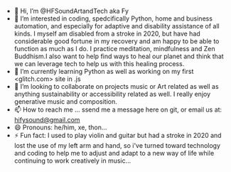 - 👋 Hi, I’m @HFSoundArtandTech aka Fy
- 👀 I’m interested in coding, spedcifically Python, home and business automation, and especially for adaptive and disability assistance of all kinds. I myself am disabled from a stroke in 2020, but have had considerable good fortune in my recovery and am happy to be able to function as much as I do. I practice meditation, mindfulness and Zen Buddhism.I also want to help find ways to heal our planet and think that we can leverage tech to help us with this healing process.<br> 
- 🌱 I’m currently learning Python  as well as working on my first <glitch.com> site in .js
- 💞️ I’m looking to collaborate on projects music or Art related as well as anything sustainability or accessibility related as well. I really enjoy generative music and composition. 
- 📫 How to reach me ... ssend me a message here on git, or email us at: <hifysound@gmail.com>
- 😄 Pronouns: he/him, xe, thon...
- ⚡ Fun fact: I used to play violin and guitar but had a stroke in 2020 and lost the use of my left arm and hand, so i've turned toward technology and coding to help me to adjust and adapt to a new way of life while continuing to work creatively in music...

<!---
HFSoundArtandTech/HFSoundArtandTech is a ✨ special ✨ repository because its `README.md` (this file) appears on your GitHub profile.
You can click the Preview link to take a look at your changes.
--->
